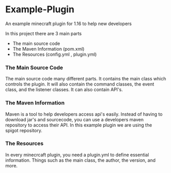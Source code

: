 # Example-Plugin
An example minecraft plugin for 1.16 to help new developers

In this project there are 3 main parts
* The main source code
* The Maven Information (pom.xml)
* The Resources (config.yml , plugin.yml)

### The Main Source Code
The main source code many different parts. It contains the main class which controls the plugin.
It will also contain the command classes, the event class, and the listener classes. It can also contain API's.


### The Maven Information
Maven is a tool to help developers access api's easily. Instead of having to download jar's and sourcecode, you can use a developers maven repository to access their API.
In this example plugin we are using the spigot repository. 

### The Resources 
In every minecrcaft plugin, you need a plugin.yml to define essential information. Things such as the main class, the author, the version, and more.
